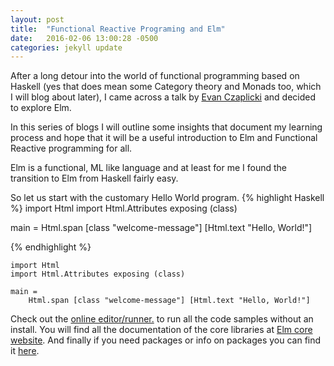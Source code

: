 ```yaml
---
layout: post
title:  "Functional Reactive Programing and Elm"
date:   2016-02-06 13:00:28 -0500
categories: jekyll update
---
```


After a long detour into the world of functional programming based on Haskell (yes that does mean some Category theory and Monads too, which I will blog about later), I came across a talk by [Evan Czaplicki][Czaplicki-talk] and decided to explore Elm.

In this series of blogs I will outline some insights that document my learning process and hope that it will be a useful introduction to Elm and Functional Reactive programming for all.

Elm is a functional, ML like language and at least for me I found the transition to Elm from Haskell fairly easy.

So let us start with the customary Hello World program.
{% highlight Haskell %}
import Html
import Html.Attributes exposing (class)

main =
    Html.span [class "welcome-message"] [Html.text "Hello, World!"]


{% endhighlight %}

```
import Html
import Html.Attributes exposing (class)

main =
    Html.span [class "welcome-message"] [Html.text "Hello, World!"]
```


Check out the [online editor/runner.][try-elm] to run all the code samples without an install.
You will find all the documentation of the core libraries at [Elm core website][elm-core]. And finally if you need packages or info on packages you can find it [here][elm-packages].

[try-elm]: http://elm-lang.org/try
[elm-core]:http://package.elm-lang.org/packages/elm-lang/core/3.0.0/
[elm-packages]: http://package.elm-lang.org/
[Czaplicki-talk]: https://www.youtube.com/watch?v=ZTliDiWDV0k
